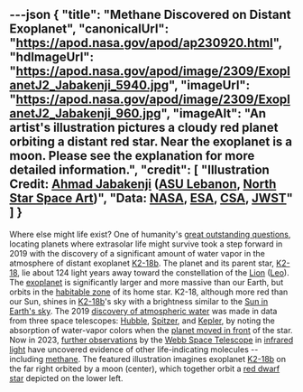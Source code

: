 ---json
{
  "title": "Methane Discovered on Distant Exoplanet",
  "canonicalUrl": "https://apod.nasa.gov/apod/ap230920.html",
  "hdImageUrl": "https://apod.nasa.gov/apod/image/2309/ExoplanetJ2_Jabakenji_5940.jpg",
  "imageUrl": "https://apod.nasa.gov/apod/image/2309/ExoplanetJ2_Jabakenji_960.jpg",
  "imageAlt": "An artist's illustration pictures a cloudy red planet orbiting a distant red star. Near the exoplanet is a moon. Please see the explanation for more detailed information.",
  "credit": [
    "Illustration Credit: [Ahmad Jabakenji](mailto:%20a.jabakenji%20at%20gmail.com) ([ASU Lebanon](https://www.instagram.com/asu_lebanon/), [North Star Space Art](https://www.instagram.com/north_star_space_art/))",
    "Data: [NASA](https://www.nasa.gov/), [ESA](https://www.esa.int/), [CSA](https://www.asc-csa.gc.ca/eng/), [JWST](https://webb.nasa.gov/)"
  ]
}
---

Where else might life exist? One of humanity's [great outstanding questions](https://apod.nasa.gov/debate/debate100th.html), locating planets where extrasolar life might survive took a step forward in 2019 with the discovery of a significant amount of water vapor in the atmosphere of distant exoplanet [K2-18b](https://en.wikipedia.org/wiki/K2-18b). The planet and its parent star, [K2-18](https://en.wikipedia.org/wiki/K2-18), lie about 124 light years away toward the constellation of the [Lion](http://ae01.alicdn.com/kf/HTB1wvWmKxSYBuNjSspjq6x73VXay.jpg_q50.jpg) ([Leo](https://en.wikipedia.org/wiki/Leo_(constellation))). The [exoplanet](https://apod.nasa.gov/apod/ap190710.html) is significantly larger and more massive than our Earth, but orbits in the [habitable zone](https://www.nasa.gov/ames/kepler/habitable-zones-of-different-stars) of its home star. K2-18, although more red than our Sun, shines in [K2-18b](https://www.spacetelescope.org/videos/heic1916a/)'s sky with a brightness similar to the [Sun in Earth's sky](https://apod.nasa.gov/apod/ap150512.html). The 2019 [discovery of atmospheric water](https://nouvelles.umontreal.ca/en/article/2019/09/11/water-detected-on-an-exoplanet-located-in-its-star-s-habitable-zone/) was made in data from three space telescopes: [Hubble](https://hubblesite.org/mission-and-telescope/the-telescope), [Spitzer](https://www.nasa.gov/mission_pages/spitzer/main/index.html), and [Kepler](https://www.nasa.gov/mission_pages/kepler/spacecraft/index.html), by noting the absorption of water-vapor colors when the [planet moved in front](http://www.planetary.org/explore/space-topics/exoplanets/transit-photometry.html) of the star. Now in 2023, [further observations](https://arxiv.org/abs/2309.05566) by the [Webb Space Telescope](https://www.nasa.gov/mission_pages/webb/main/index.html) in [infrared light](https://science.nasa.gov/ems/07_infraredwaves) have uncovered evidence of other life-indicating molecules -- including [methane](https://science.nasa.gov/news-articles/methane-stinks-earth-mars-and-beyond). The featured illustration imagines exoplanet [K2-18b](https://www.nasa.gov/goddard/2023/webb-discovers-methane-carbon-dioxide-in-atmosphere-of-k2-18b) on the far right orbited by a moon (center), which together orbit a [red dwarf star](https://en.wikipedia.org/wiki/Red_dwarf) depicted on the lower left.
